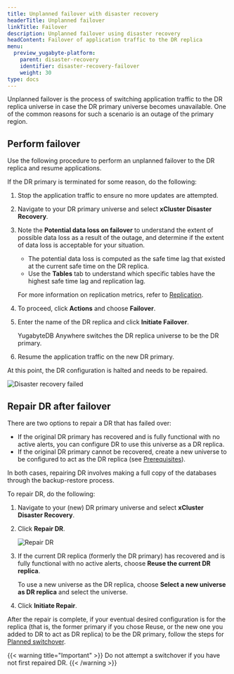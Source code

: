 ```yaml
---
title: Unplanned failover with disaster recovery
headerTitle: Unplanned failover
linkTitle: Failover
description: Unplanned failover using disaster recovery
headContent: Failover of application traffic to the DR replica
menu:
  preview_yugabyte-platform:
    parent: disaster-recovery
    identifier: disaster-recovery-failover
    weight: 30
type: docs
---
```


Unplanned failover is the process of switching application traffic to the DR replica universe in case the DR primary universe becomes unavailable. One of the common reasons for such a scenario is an outage of the primary region.

## Perform failover

Use the following procedure to perform an unplanned failover to the DR replica and resume applications.

If the DR primary is terminated for some reason, do the following:

1. Stop the application traffic to ensure no more updates are attempted.

1. Navigate to your DR primary universe and select **xCluster Disaster Recovery**.

1. Note the **Potential data loss on failover** to understand the extent of possible data loss as a result of the outage, and determine if the extent of data loss is acceptable for your situation.

    - The potential data loss is computed as the safe time lag that existed at the current safe time on the DR replica.
    - Use the **Tables** tab to understand which specific tables have the highest safe time lag and replication lag.

    For more information on replication metrics, refer to [Replication](../../../../launch-and-manage/monitor-and-alert/metrics/replication/).

1. To proceed, click **Actions** and choose **Failover**.

1. Enter the name of the DR replica and click **Initiate Failover**.

    YugabyteDB Anywhere switches the DR replica universe to be the DR primary.

1. Resume the application traffic on the new DR primary.

At this point, the DR configuration is halted and needs to be repaired.

![Disaster recovery failed](/images/yb-platform/disaster-recovery/disaster-recovery-failed.png)

## Repair DR after failover

There are two options to repair a DR that has failed over:

- If the original DR primary has recovered and is fully functional with no active alerts, you can configure DR to use this universe as a DR replica.
- If the original DR primary cannot be recovered, create a new universe to be configured to act as the DR replica (see [Prerequisites](../disaster-recovery-setup/#prerequisites)).

In both cases, repairing DR involves making a full copy of the databases through the backup-restore process.

To repair DR, do the following:

1. Navigate to your (new) DR primary universe and select **xCluster Disaster Recovery**.

1. Click **Repair DR**.

    ![Repair DR](/images/yb-platform/disaster-recovery/disaster-recovery-repair.png)

1. If the current DR replica (formerly the DR primary) has recovered and is fully functional with no active alerts, choose **Reuse the current DR replica**.

    To use a new universe as the DR replica, choose **Select a new universe as DR replica** and select the universe.

1. Click **Initiate Repair**.

After the repair is complete, if your eventual desired configuration is for the replica (that is, the former primary if you chose Reuse, or the new one you added to DR to act as DR replica) to be the DR primary, follow the steps for [Planned switchover](../disaster-recovery-switchover/).

{{< warning title="Important" >}}
Do not attempt a switchover if you have not first repaired DR.
{{< /warning >}}
